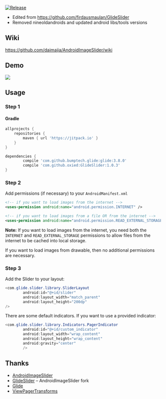[![Release](https://jitpack.io/v/oxied/GlideSlider.svg)](https://jitpack.io/#oxied/GlideSlider)

- Edited from https://github.com/firdausmaulan/GlideSlider
- Removed nineoldandroids and updated android libs/tools versions

## Wiki
 
https://github.com/daimajia/AndroidImageSlider/wiki

## Demo
 
![](http://ww3.sinaimg.cn/mw690/610dc034jw1egzor66ojdg20950fknpe.gif)
 
## Usage

### Step 1

#### Gradle

```groovy
allprojects {
	repositories {
		maven { url 'https://jitpack.io' }
	}
}
```

```groovy
dependencies {
    	compile 'com.github.bumptech.glide:glide:3.8.0'
    	compile 'com.github.oxied:GlideSlider:1.0.3'
}
```

### Step 2

Add permissions (if necessary) to your `AndroidManifest.xml`

```xml
<!-- if you want to load images from the internet -->
<uses-permission android:name="android.permission.INTERNET" /> 

<!-- if you want to load images from a file OR from the internet -->
<uses-permission android:name="android.permission.READ_EXTERNAL_STORAGE" />
```

**Note:** If you want to load images from the internet, you need both the `INTERNET` and `READ_EXTERNAL_STORAGE` permissions to allow files from the internet to be cached into local storage.

If you want to load images from drawable, then no additional permissions are necessary.

### Step 3

Add the Slider to your layout:
 
```java
<com.glide.slider.library.SliderLayout
        android:id="@+id/slider"
        android:layout_width="match_parent"
        android:layout_height="200dp"
/>
```        
 
There are some default indicators. If you want to use a provided indicator:
 
```java
<com.glide.slider.library.Indicators.PagerIndicator
        android:id="@+id/custom_indicator"
        android:layout_width="wrap_content"
        android:layout_height="wrap_content"
        android:gravity="center"
        />
```

## Thanks

- [AndroidImageSlider](https://github.com/daimajia/AndroidImageSlider)
- [GlideSlider](https://github.com/firdausmaulan/GlideSlider) – AndroidImageSlider fork
- [Glide](https://github.com/bumptech/glide)
- [ViewPagerTransforms](https://github.com/ToxicBakery/ViewPagerTransforms)
